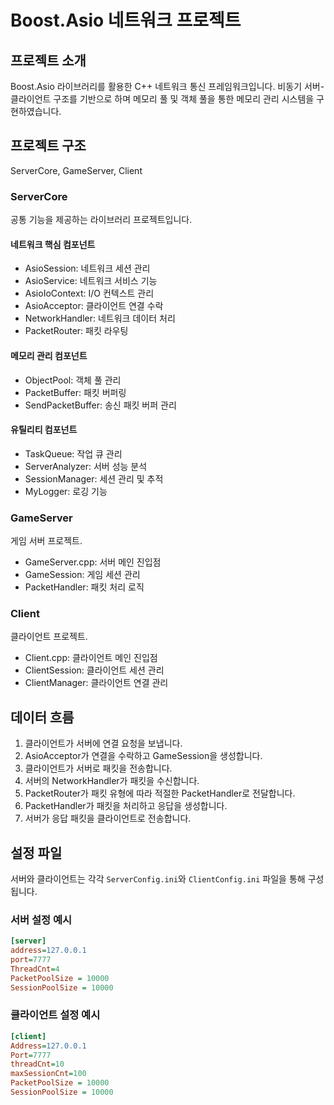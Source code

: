 # Boost.Asio 네트워크 프로젝트

## 프로젝트 소개

Boost.Asio 라이브러리를 활용한 C++ 네트워크 통신 프레임워크입니다. 
비동기 서버-클라이언트 구조를 기반으로 하며 메모리 풀 및 객체 풀을 통한 메모리 관리 시스템을 구현하였습니다.

## 프로젝트 구조

ServerCore, GameServer, Client

### ServerCore

공통 기능을 제공하는 라이브러리 프로젝트입니다.

#### 네트워크 핵심 컴포넌트
- AsioSession: 네트워크 세션 관리
- AsioService: 네트워크 서비스 기능
- AsioIoContext: I/O 컨텍스트 관리
- AsioAcceptor: 클라이언트 연결 수락
- NetworkHandler: 네트워크 데이터 처리
- PacketRouter: 패킷 라우팅

#### 메모리 관리 컴포넌트
- ObjectPool: 객체 풀 관리
- PacketBuffer: 패킷 버퍼링
- SendPacketBuffer: 송신 패킷 버퍼 관리

#### 유틸리티 컴포넌트
- TaskQueue: 작업 큐 관리
- ServerAnalyzer: 서버 성능 분석
- SessionManager: 세션 관리 및 추적
- MyLogger: 로깅 기능

### GameServer

게임 서버 프로젝트.

- GameServer.cpp: 서버 메인 진입점
- GameSession: 게임 세션 관리
- PacketHandler: 패킷 처리 로직

### Client

클라이언트 프로젝트.

- Client.cpp: 클라이언트 메인 진입점
- ClientSession: 클라이언트 세션 관리
- ClientManager: 클라이언트 연결 관리

## 데이터 흐름

1. 클라이언트가 서버에 연결 요청을 보냅니다.
2. AsioAcceptor가 연결을 수락하고 GameSession을 생성합니다.
3. 클라이언트가 서버로 패킷을 전송합니다.
4. 서버의 NetworkHandler가 패킷을 수신합니다.
5. PacketRouter가 패킷 유형에 따라 적절한 PacketHandler로 전달합니다.
6. PacketHandler가 패킷을 처리하고 응답을 생성합니다.
7. 서버가 응답 패킷을 클라이언트로 전송합니다.

## 설정 파일

서버와 클라이언트는 각각 `ServerConfig.ini`와 `ClientConfig.ini` 파일을 통해 구성됩니다.

### 서버 설정 예시

```ini
[server]
address=127.0.0.1
port=7777
ThreadCnt=4
PacketPoolSize = 10000
SessionPoolSize = 10000
```

### 클라이언트 설정 예시

```ini
[client]
Address=127.0.0.1
Port=7777
threadCnt=10
maxSessionCnt=100
PacketPoolSize = 10000
SessionPoolSize = 10000
```

